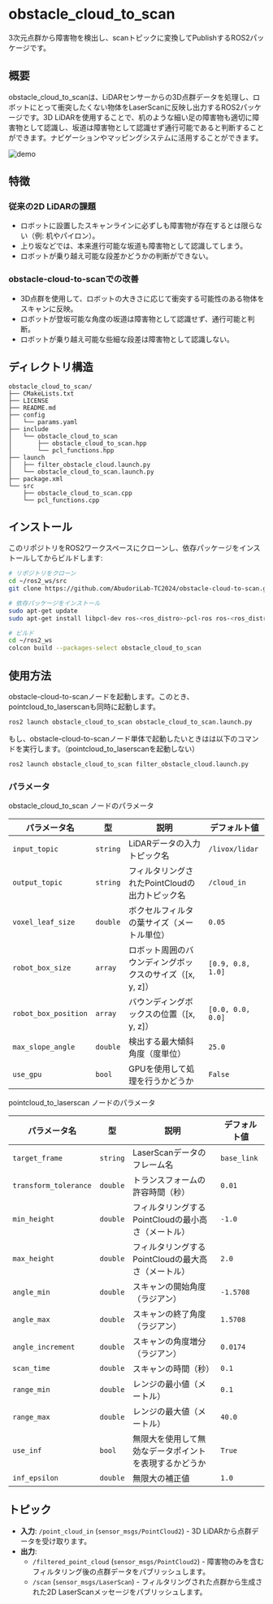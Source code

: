 # obstacle_cloud_to_scan
3次元点群から障害物を検出し、scanトピックに変換してPublishするROS2パッケージです。

## 概要

obstacle_cloud_to_scanは、LiDARセンサーからの3D点群データを処理し、ロボットにとって衝突したくない物体をLaserScanに反映し出力するROS2パッケージです。3D LiDARを使用することで、机のような細い足の障害物も適切に障害物として認識し、坂道は障害物として認識せず通行可能であると判断することができます。ナビゲーションやマッピングシステムに活用することができます。

![demo](https://github.com/user-attachments/assets/5d84b072-c780-40a0-92e0-30cc47587650)

## 特徴

### 従来の2D LiDARの課題

- ロボットに設置したスキャンラインに必ずしも障害物が存在するとは限らない（例: 机やパイロン）。
- 上り坂などでは、本来進行可能な坂道も障害物として認識してしまう。
- ロボットが乗り越え可能な段差かどうかの判断ができない。

### obstacle-cloud-to-scanでの改善

- 3D点群を使用して、ロボットの大きさに応じて衝突する可能性のある物体をスキャンに反映。
- ロボットが登坂可能な角度の坂道は障害物として認識せず、通行可能と判断。
- ロボットが乗り越え可能な些細な段差は障害物として認識しない。

## ディレクトリ構造
```
obstacle_cloud_to_scan/
├── CMakeLists.txt
├── LICENSE
├── README.md
├── config
│   └── params.yaml
├── include
│   └── obstacle_cloud_to_scan
│       ├── obstacle_cloud_to_scan.hpp
│       └── pcl_functions.hpp
├── launch
│   ├── filter_obstacle_cloud.launch.py
│   └── obstacle_cloud_to_scan.launch.py
├── package.xml
└── src
    ├── obstacle_cloud_to_scan.cpp
    └── pcl_functions.cpp

```

## インストール

このリポジトリをROS2ワークスペースにクローンし、依存パッケージをインストールしてからビルドします:

```sh
# リポジトリをクローン
cd ~/ros2_ws/src
git clone https://github.com/AbudoriLab-TC2024/obstacle-cloud-to-scan.git

# 依存パッケージをインストール
sudo apt-get update
sudo apt-get install libpcl-dev ros-<ros_distro>-pcl-ros ros-<ros_distro>-pointcloud-to-laserscan

# ビルド
cd ~/ros2_ws
colcon build --packages-select obstacle_cloud_to_scan
```

## 使用方法

obstacle-cloud-to-scanノードを起動します。このとき、pointcloud_to_laserscanも同時に起動します。

```sh
ros2 launch obstacle_cloud_to_scan obstacle_cloud_to_scan.launch.py
```

もし、obstacle-cloud-to-scanノード単体で起動したいときはは以下のコマンドを実行します。（pointcloud_to_laserscanを起動しない）
```sh
ros2 launch obstacle_cloud_to_scan filter_obstacle_cloud.launch.py
```

### パラメータ

obstacle_cloud_to_scan ノードのパラメータ

| パラメータ名          | 型        | 説明                                               | デフォルト値    |
|----------------------|-----------|----------------------------------------------------|-----------------|
| `input_topic`        | `string`  | LiDARデータの入力トピック名                        | `/livox/lidar`  |
| `output_topic`       | `string`  | フィルタリングされたPointCloudの出力トピック名    | `/cloud_in`     |
| `voxel_leaf_size`    | `double`  | ボクセルフィルタの葉サイズ（メートル単位）          | `0.05`          |
| `robot_box_size`     | `array`   | ロボット周囲のバウンディングボックスのサイズ（[x, y, z]） | `[0.9, 0.8, 1.0]` |
| `robot_box_position` | `array`   | バウンディングボックスの位置（[x, y, z]）          | `[0.0, 0.0, 0.0]` |
| `max_slope_angle`    | `double`  | 検出する最大傾斜角度（度単位）                      | `25.0`          |
| `use_gpu`            | `bool`    | GPUを使用して処理を行うかどうか                      | `False`         |


pointcloud_to_laserscan ノードのパラメータ

| パラメータ名         | 型        | 説明                                               | デフォルト値  |
|---------------------|-----------|----------------------------------------------------|---------------|
| `target_frame`      | `string`  | LaserScanデータのフレーム名                        | `base_link`   |
| `transform_tolerance` | `double` | トランスフォームの許容時間（秒）                    | `0.01`        |
| `min_height`        | `double`  | フィルタリングするPointCloudの最小高さ（メートル）    | `-1.0`        |
| `max_height`        | `double`  | フィルタリングするPointCloudの最大高さ（メートル）    | `2.0`         |
| `angle_min`         | `double`  | スキャンの開始角度（ラジアン）                       | `-1.5708`     |
| `angle_max`         | `double`  | スキャンの終了角度（ラジアン）                       | `1.5708`      |
| `angle_increment`   | `double`  | スキャンの角度増分（ラジアン）                       | `0.0174`      |
| `scan_time`         | `double`  | スキャンの時間（秒）                                 | `0.1`         |
| `range_min`         | `double`  | レンジの最小値（メートル）                            | `0.1`         |
| `range_max`         | `double`  | レンジの最大値（メートル）                            | `40.0`        |
| `use_inf`           | `bool`    | 無限大を使用して無効なデータポイントを表現するかどうか  | `True`        |
| `inf_epsilon`       | `double`  | 無限大の補正値                                       | `1.0`         |


## トピック

- **入力**: `/point_cloud_in` (`sensor_msgs/PointCloud2`) - 3D LiDARから点群データを受け取ります。
- **出力**:
  - `/filtered_point_cloud` (`sensor_msgs/PointCloud2`) - 障害物のみを含むフィルタリング後の点群データをパブリッシュします。
  - `/scan` (`sensor_msgs/LaserScan`) - フィルタリングされた点群から生成された2D LaserScanメッセージをパブリッシュします。


